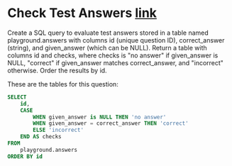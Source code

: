 # Check Test Answers [link](https://www.dataexpert.io/question/check-test-answers)

Create a SQL query to evaluate test answers stored in a table named playground.answers with columns id (unique question ID), correct_answer (string), and given_answer (which can be NULL). Return a table with columns id and checks, where checks is "no answer" if given_answer is NULL, "correct" if given_answer matches correct_answer, and "incorrect" otherwise. Order the results by id.

These are the tables for this question:


```` sql
SELECT
    id,
    CASE
        WHEN given_answer is NULL THEN 'no answer'
        WHEN given_answer = correct_answer THEN 'correct'
        ELSE 'incorrect'
    END AS checks
FROM
    playground.answers
ORDER BY id
````

